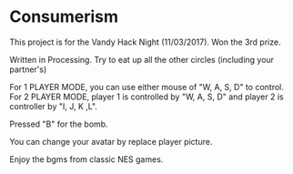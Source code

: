 # Consumerism

This project is for the Vandy Hack Night (11/03/2017). Won the 3rd prize.

Written in Processing. Try to eat up all the other circles (including your partner's)

For 1 PLAYER MODE, you can use either mouse of "W, A, S, D" to control.
For 2 PLAYER MODE, player 1 is controlled by "W, A, S, D" and player 2 is controller by "I, J, K ,L".

Pressed "B" for the bomb.

You can change your avatar by replace player picture.

Enjoy the bgms from classic NES games.
